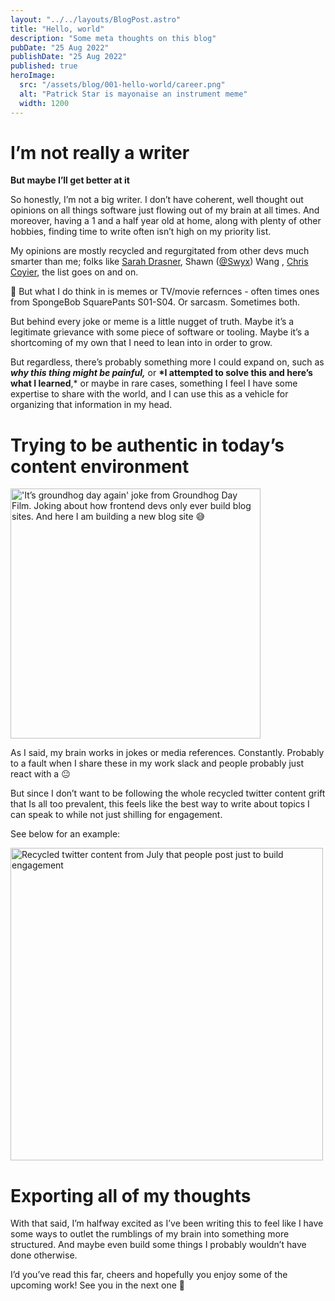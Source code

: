 ```yaml
---
layout: "../../layouts/BlogPost.astro"
title: "Hello, world"
description: "Some meta thoughts on this blog"
pubDate: "25 Aug 2022"
publishDate: "25 Aug 2022"
published: true
heroImage:
  src: "/assets/blog/001-hello-world/career.png"
  alt: "Patrick Star is mayonaise an instrument meme"
  width: 1200
---
```


# I’m not really a writer

**But maybe I’ll get better at it**

So honestly, I’m not a big writer. I don’t have coherent, well thought out opinions on all things software just flowing out of my brain at all times. And moreover, having a 1 and a half year old at home, along with plenty of other hobbies, finding time to write often isn’t high on my priority list.

My opinions are mostly recycled and regurgitated from other devs much smarter than me; folks like [Sarah Drasner](https://twitter.com/sarah_edo), Shawn ([@Swyx](https://twitter.com/swyx)) Wang , [Chris Coyier](https://twitter.com/chriscoyier), the list goes on and on.

<aside>
🧠 But what I do think in is memes or TV/movie refernces - often times ones from SpongeBob SquarePants S01-S04. Or sarcasm. Sometimes both.

</aside>

But behind every joke or meme is a little nugget of truth. Maybe it’s a legitimate grievance with some piece of software or tooling. Maybe it’s a shortcoming of my own that I need to lean into in order to grow.

But regardless, there’s probably something more I could expand on, such as **_why this thing might be painful,_** or **\*I attempted to solve this and here’s what I learned**,\* or maybe in rare cases, something I feel I have some expertise to share with the world, and I can use this as a vehicle for organizing that information in my head.

# Trying to be authentic in today’s content environment

[<img src="/assets/blog/001-hello-world/groundhog-day.png" width="400px" alt="'It’s groundhog day again' joke from Groundhog Day Film. Joking about how frontend devs only ever build blog sites. And here I am building a new blog site 😅"/>](/assets/blog/001-hello-world/twitter-shill.png)

As I said, my brain works in jokes or media references. Constantly. Probably to a fault when I share these in my work slack and people probably just react with a 😐

But since I don’t want to be following the whole recycled twitter content grift that Is all too prevalent, this feels like the best way to write about topics I can speak to while not just shilling for engagement.

See below for an example:

[<img src="/assets/blog/001-hello-world/twitter-shill.png" alt="Recycled twitter content from July that people post just to build engagement" width="500px" />](/assets/blog/001-hello-world/twitter-shill.png)

# Exporting all of my thoughts

With that said, I’m halfway excited as I’ve been writing this to feel like I have some ways to outlet the rumblings of my brain into something more structured. And maybe even build some things I probably wouldn’t have done otherwise.

I’d you’ve read this far, cheers and hopefully you enjoy some of the upcoming work! See you in the next one 🍻
